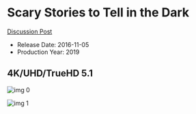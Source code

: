 # Scary Stories to Tell in the Dark

[Discussion Post](https://www.avsforum.com/threads/bass-eq-for-filtered-movies.2995212/post-58742914)

* Release Date: 2016-11-05
* Production Year: 2019

## 4K/UHD/TrueHD 5.1

![img 0](https://i.imgur.com/mv4g2rR.jpg)

![img 1](https://i.imgur.com/YAVhmEN.png)

